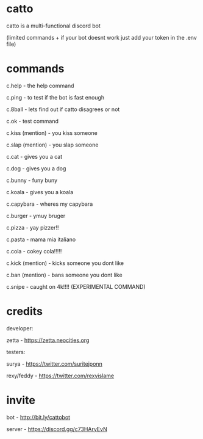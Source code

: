 # catto
catto is a multi-functional discord bot

(limited commands + if your bot doesnt work just add your token in the .env file)

# commands

c.help - the help command

c.ping - to test if the bot is fast enough

c.8ball - lets find out if catto disagrees or not

c.ok - test command 



c.kiss (mention) - you kiss someone

c.slap (mention) - you slap someone



c.cat - gives you a cat

c.dog - gives you a dog

c.bunny - funy buny

c.koala - gives you a koala

c.capybara - wheres my capybara



c.burger - ymuy bruger

c.pizza - yay pizzer!!

c.pasta - mama mia italiano

c.cola - cokey cola!!!!!



c.kick (mention) - kicks someone you dont like

c.ban (mention) - bans someone you dont like

c.snipe - caught on 4k!!!! (EXPERIMENTAL COMMAND)


# credits

developer: 

zetta - https://zetta.neocities.org



testers:

surya - https://twitter.com/suritejponn

rexy/feddy - https://twitter.com/rexyislame



# invite

bot - http://bit.ly/cattobot

server - https://discord.gg/c73HAryEvN


